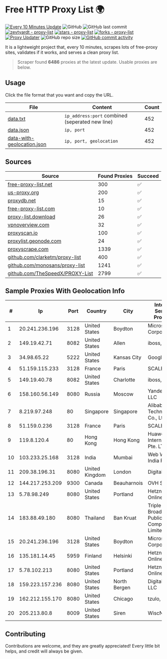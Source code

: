 
# Free HTTP Proxy List 🌍

[![Every 10 Minutes Update](https://github.com/mertguvencli/http-proxy-list/actions/workflows/main.yml/badge.svg?branch=main)](https://github.com/mertguvencli/http-proxy-list/actions/workflows/main.yml)
![GitHub](https://img.shields.io/github/license/mertguvencli/http-proxy-list)
![GitHub last commit](https://img.shields.io/github/last-commit/mertguvencli/http-proxy-list)
[![zevtyardt - proxy-list](https://img.shields.io/static/v1?label=zevtyardt&message=proxy-list&color=blue&logo=github)](https://github.com/zevtyardt/proxy-list "Go to GitHub repo")
[![stars - proxy-list](https://img.shields.io/github/stars/zevtyardt/proxy-list?style=social)](https://github.com/zevtyardt/proxy-list)
[![forks - proxy-list](https://img.shields.io/github/forks/zevtyardt/proxy-list?style=social)](https://github.com/zevtyardt/proxy-list)
[![Proxy Updater](https://github.com/zevtyardt/proxy-list/workflows/Proxy%20Updater/badge.svg)](https://github.com/zevtyardt/proxy-list/actions?query=workflow:"Proxy+Updater")
![GitHub repo size](https://img.shields.io/github/repo-size/zevtyardt/proxy-list)
[![GitHub commit activity](https://img.shields.io/github/commit-activity/m/zevtyardt/proxy-list?logo=commits)](https://github.com/zevtyardt/proxy-list/commits/main)

It is a lightweight project that, every 10 minutes, scrapes lots of free-proxy sites, validates if it works, and serves a clean proxy list.

> Scraper found **6486** proxies at the latest update. Usable proxies are below.

## Usage

Click the file format that you want and copy the URL.

|File|Content|Count|
|----|-------|-----|
|[data.txt](https://raw.githubusercontent.com/mertguvencli/http-proxy-list/main/proxy-list/data.txt)|`ip_address:port` combined (seperated new line)|452|
|[data.json](https://raw.githubusercontent.com/mertguvencli/http-proxy-list/main/proxy-list/data.json)|`ip, port`|452|
|[data-with-geolocation.json](https://raw.githubusercontent.com/mertguvencli/http-proxy-list/main/proxy-list/data-with-geolocation.json)|`ip, port, geolocation`|452|

## Sources

|Source|Found Proxies|Succeed|
|------|-------------|-------|
|[free-proxy-list.net](https://free-proxy-list.net)|300|✅|
|[us-proxy.org](https://www.us-proxy.org)|200|✅|
|[proxydb.net](http://proxydb.net)|15|✅|
|[free-proxy-list.com](https://free-proxy-list.com/?page=&port=&type%5B%5D=http&type%5B%5D=https&up_time=0&search=Search)|10|✅|
|[proxy-list.download](https://www.proxy-list.download/HTTP)|26|✅|
|[vpnoverview.com](https://vpnoverview.com/privacy/anonymous-browsing/free-proxy-servers)|32|✅|
|[proxyscan.io](https://www.proxyscan.io)|100|✅|
|[proxylist.geonode.com](https://proxylist.geonode.com/api/proxy-list?limit=300&page=1&sort_by=lastChecked&sort_type=desc&protocols=http,https)|24|✅|
|[proxyscrape.com](https://api.proxyscrape.com/v2/?request=displayproxies&protocol=http&timeout=10000&country=all&ssl=all&anonymity=all)|1339|✅|
|[github.com/clarketm/proxy-list](https://raw.githubusercontent.com/clarketm/proxy-list/master/proxy-list-raw.txt)|400|✅|
|[github.com/monosans/proxy-list](https://raw.githubusercontent.com/monosans/proxy-list/main/proxies/http.txt)|1241|✅|
|[github.com/TheSpeedX/PROXY-List](https://raw.githubusercontent.com/TheSpeedX/PROXY-List/master/http.txt)|2799|✅|


## Sample Proxies With Geolocation Info

|#|Ip|Port|Country|City|Internet Service Provider|
|-|--|----|-------|----|-------------------------|
|1|20.241.236.196|3128|United States|Boydton|Microsoft Corporation|
|2|149.19.42.71|8082|United States|Allen|iboss, inc|
|3|34.98.65.22|5222|United States|Kansas City|Google LLC|
|4|51.159.115.233|3128|France|Paris|SCALEWAY|
|5|149.19.40.78|8082|United States|Charlotte|iboss, inc|
|6|158.160.56.149|8080|Russia|Moscow|Yandex.Cloud LLC|
|7|8.219.97.248|80|Singapore|Singapore|Alibaba (US) Technology Co., Ltd.|
|8|51.159.0.236|3128|France|Paris|SCALEWAY|
|9|119.8.120.4|80|Hong Kong|Hong Kong|Huawei International Pte. LTD|
|10|103.233.25.168|3128|India|Mumbai|Web Werks India Pvt. Ltd.|
|11|209.38.196.31|8080|United Kingdom|London|DigitalOcean|
|12|144.217.253.209|9300|Canada|Beauharnois|OVH SAS|
|13|5.78.98.249|8080|United States|Portland|Hetzner Online GmbH|
|14|183.88.49.180|8080|Thailand|Ban Kruat|Triple T Broadband Public Company Limited|
|15|20.241.236.196|3128|United States|Boydton|Microsoft Corporation|
|16|135.181.14.45|5959|Finland|Helsinki|Hetzner Online GmbH|
|17|5.78.102.213|8080|United States|Portland|Hetzner Online GmbH|
|18|159.223.157.236|8080|United States|North Bergen|DigitalOcean, LLC|
|19|162.212.155.170|8080|United States|Chicago|tzulo, inc.|
|20|205.213.80.8|8009|United States|Siren|WiscNet|



## Contributing

Contributions are welcome, and they are greatly appreciated! Every
little bit helps, and credit will always be given.


